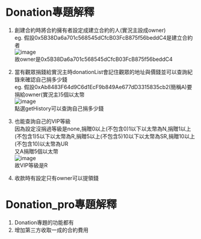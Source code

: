 # Donation專題解釋
1. 創建合約時將合約擁有者設定成建立合約的人(實況主設成owner)  
eg. 假設0x5B38Da6a701c568545dCfcB03FcB875f56beddC4是建立合約者  
![image](https://github.com/10360555iamnn/-/assets/95529963/1e7b870c-310d-4271-a8d7-2e0ba2b5a94f)  
故owner是0x5B38Da6a701c568545dCfcB03FcB875f56beddC4  
2. 當有觀眾捐錢給實況主時donationList會記住觀眾的地址與價錢並可以查詢紀錄來確認自己捐多少錢  
eg. 假設0xAb8483F64d9C6d1EcF9b849Ae677dD3315835cb2(簡稱A)要捐給owner(實況主)5個以太幣              
![image](https://github.com/10360555iamnn/-/assets/95529963/9e52ba10-6cc3-4f49-b1c8-284541388fef)  
點選getHistory可以查詢自己捐多少錢  
4. 也能查詢自己的VIP等級  
因為設定沒捐過等級是none,捐贈0以上(不包含0)1以下以太幣為N,捐贈1以上(不包含1)5以下以太幣為R,捐贈5以上(不包含5)10以下以太幣為SR,捐贈10以上(不包含10)以太幣為UR  
又A捐贈5個以太幣  
![image](https://github.com/10360555iamnn/-/assets/95529963/da3b7825-9243-4239-9141-8e932a77957b)  
故VIP等級是R

5. 收款時有設定只有owner可以提領錢  
# Donation_pro專題解釋
1. Donation專題的功能都有  
2. 增加第三方收取一成的合約費用  
